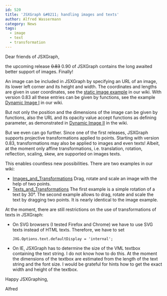 ```yaml
---
id: 520
title: 'JSXGraph &#8211; handling images and texts'
author: Alfred Wassermann
category: News
tags:
  - image
  - text
  - transformation
---
```

Dear friends of JSXGraph,
  
the upcoming release <del datetime="2011-06-08T09:20:09+00:00">0.83</del> 0.90 of JSXGraph contains the long awaited better support of images. Finally!
  
An image can be included in JSXGraph by specifying an URL of an image, its lower left corner and its height and width. The coordinates and lengths are given in user coordinates, see the [static image example](http://jsxgraph.uni-bayreuth.de/wiki/index.php/Images#Static_image) in our wiki. With version 0.83 all these entries can be given by functions, see the example [Dynamic Image I](http://jsxgraph.uni-bayreuth.de/wiki/index.php/Images#Dynamic_image_I) in our wiki.
  
But not only the position and the dimensions of the image can be given by functions, also the URL and its opacity value accept functions as defining parameter, as demonstrated in [Dynamic Image II](http://jsxgraph.uni-bayreuth.de/wiki/index.php/Images#Dynamic_image_II) in the wiki.

But we even can go further. Since one of the first releases, JSXGraph supports projective transformations applied to points. Starting with version 0.83, transformations may also be applied to images and even texts! Albeit, at the moment only affine transformations, i.e. translation, rotation, reflection, scaling, skew, are supported on images texts.
  
This enables countless new possibilities. There are two examples in our wiki:

  * [Images_and_Transformations](http://jsxgraph.uni-bayreuth.de/wiki/index.php/Images_and_Transformations) Drag, rotate and scale an image with the help of two points. 
  * [Texts_and_Transformations](http://jsxgraph.uni-bayreuth.de/wiki/index.php/Texts_and_Transformations) The first example is a simple rotation of a text by 30°. The second example allows to drag, rotate and scale the text by dragging two points. It is nearly identical to the image example. 

At the moment, there are still restrictions on the use of transformations of texts in JSXGraph:

  * On SVG browsers (I tested Firefox and Chrome) we have to use SVG texts instead of HTML texts. Therefore, we have to set
  
    `JXG.Options.text.defaultDisplay = 'internal';` 
  * On IE, JSXGraph has to determine the size of the VML textbox containing the text string. I do not know how to do this. At the moment the dimensions of the textbox are estimated from the length of the text string and the font size. I would be grateful for hints how to get the exact width and height of the textbox. </ul> 

Happy JSXGraphing,
  
Alfred

